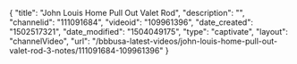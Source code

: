 {
    "title": "John Louis Home Pull Out Valet Rod",
    "description": "",
    "channelid": "111091684",
    "videoid": "109961396",
    "date_created": "1502517321",
    "date_modified": "1504049175",
    "type": "captivate",
    "layout": "channelVideo",
    "url": "\/bbbusa-latest-videos\/john-louis-home-pull-out-valet-rod-3-notes\/111091684-109961396"
}